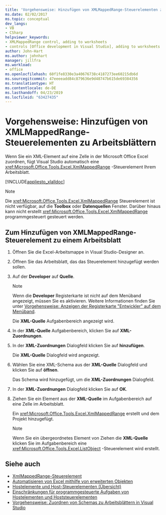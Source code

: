 ```yaml
---
title: 'Vorgehensweise: Hinzufügen von XMLMappedRange-Steuerelementen zu Arbeitsblättern'
ms.date: 02/02/2017
ms.topic: conceptual
dev_langs:
- VB
- CSharp
helpviewer_keywords:
- XMLMappedRange control, adding to worksheets
- controls [Office development in Visual Studio], adding to worksheets
author: John-Hart
ms.author: johnhart
manager: jillfra
ms.workload:
- office
ms.openlocfilehash: 60f1fe8330e3a40676738c4187273ee60215db6d
ms.sourcegitcommit: 47eeeeadd84c879636e9d48747b615de69384356
ms.translationtype: HT
ms.contentlocale: de-DE
ms.lasthandoff: 04/23/2019
ms.locfileid: "63427435"
---
```

# <a name="how-to-add-xmlmappedrange-controls-to-worksheets"></a>Vorgehensweise: Hinzufügen von XMLMappedRange-Steuerelementen zu Arbeitsblättern
  Wenn Sie ein XML-Element auf eine Zelle in der Microsoft Office Excel zuordnen, fügt Visual Studio automatisch eine <xref:Microsoft.Office.Tools.Excel.XmlMappedRange> -Steuerelement Ihrem Arbeitsblatt.

 [!INCLUDE[appliesto_xlalldoc](../vsto/includes/appliesto-xlalldoc-md.md)]

> [!NOTE]
> Die <xref:Microsoft.Office.Tools.Excel.XmlMappedRange> Steuerelement ist nicht verfügbar, auf die **Toolbox** oder **Datenquellen** Fenster. Darüber hinaus kann nicht erstellt <xref:Microsoft.Office.Tools.Excel.XmlMappedRange> programmgesteuert gesteuert werden.

## <a name="to-add-an-xmlmappedrange-control-to-a-worksheet"></a>Zum Hinzufügen von XMLMappedRange-Steuerelement zu einem Arbeitsblatt

1. Öffnen Sie die Excel-Arbeitsmappe in Visual Studio-Designer an.

2. Öffnen Sie das Arbeitsblatt, das das Steuerelement hinzugefügt werden sollen.

3. Auf der **Developer** auf **Quelle**.

    > [!NOTE]
    > Wenn die **Developer** Registerkarte ist nicht auf dem Menüband angezeigt, müssen Sie es aktivieren. Weitere Informationen finden Sie unter [Vorgehensweise: Anzeigen der Registerkarte "Entwickler" auf dem Menüband](../vsto/how-to-show-the-developer-tab-on-the-ribbon.md).

     Die **XML-Quelle** Aufgabenbereich angezeigt wird.

4. In der **XML-Quelle** Aufgabenbereich, klicken Sie auf **XML-Zuordnungen**.

5. In der **XML-Zuordnungen** Dialogfeld klicken Sie auf **hinzufügen**.

     Die **XML-Quelle** Dialogfeld wird angezeigt.

6. Wählen Sie eine XML-Schema aus der **XML-Quelle** Dialogfeld und klicken Sie auf **öffnen**.

     Das Schema wird hinzugefügt, um die **XML-Zuordnungen** Dialogfeld.

7. In der **XML-Zuordnungen** Dialogfeld klicken Sie auf **OK**.

8. Ziehen Sie ein Element aus der **XML-Quelle** im Aufgabenbereich auf eine Zelle im Arbeitsblatt.

     Ein <xref:Microsoft.Office.Tools.Excel.XmlMappedRange> erstellt und dem Projekt hinzugefügt.

    > [!NOTE]
    > Wenn Sie ein übergeordnetes Element von Ziehen die **XML-Quelle** klicken Sie im Aufgabenbereich eine <xref:Microsoft.Office.Tools.Excel.ListObject> -Steuerelement wird erstellt.

## <a name="see-also"></a>Siehe auch
- [XmlMappedRange-Steuerelement](../vsto/xmlmappedrange-control.md)
- [Automatisieren von Excel mithilfe von erweiterten Objekten](../vsto/automating-excel-by-using-extended-objects.md)
- [Hostelemente und Host-Steuerelementen (Übersicht)](../vsto/host-items-and-host-controls-overview.md)
- [Einschränkungen für programmgesteuerte Aufgaben von Hostelementen und Hoststeuerelementen](../vsto/programmatic-limitations-of-host-items-and-host-controls.md)
- [Vorgehensweise: Zuordnen von Schemas zu Arbeitsblättern in Visual Studio](../vsto/how-to-map-schemas-to-worksheets-inside-visual-studio.md)
